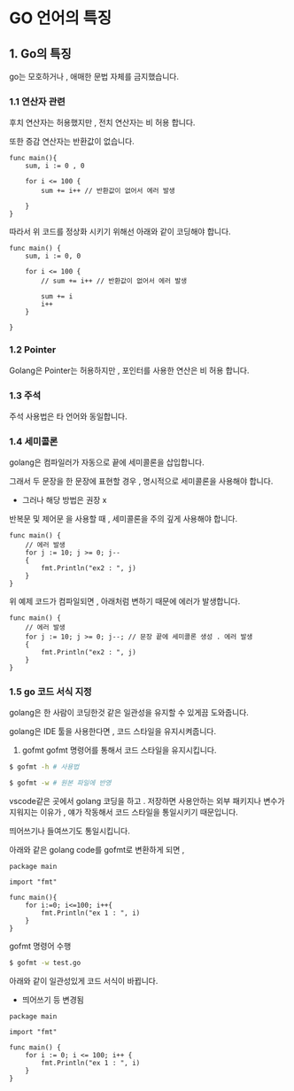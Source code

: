 # GO 언어의 특징
## 1. Go의 특징 
go는 모호하거나 , 애매한 문법 자체를 금지했습니다.

### 1.1 연산자 관련
후치 연산자는 허용했지만 , 전치 연산자는 비 허용 합니다.

또한 증감 연산자는 반환값이 없습니다.
```golang
func main(){
	sum, i := 0 , 0

	for i <= 100 {
		sum += i++ // 반환값이 없어서 에러 발생 

    }
}
```

따라서 위 코드를 정상화 시키기 위해선 아래와 같이 코딩해야 합니다.

```golang
func main() {
	sum, i := 0, 0

	for i <= 100 {
		// sum += i++ // 반환값이 없어서 에러 발생

		sum += i
		i++
	}

}
```

### 1.2 Pointer 
Golang은 Pointer는 허용하지만 , 포인터를 사용한 연산은 비 허용 합니다.

### 1.3 주석
주석 사용법은 타 언어와 동일합니다.

### 1.4 세미콜론
golang은 컴파일러가 자동으로 끝에 세미콜론을 삽입합니다.

그래서 두 문장을 한 문장에 표현할 경우 , 명시적으로 세미콜론을 사용해야 합니다.
- 그러나 해당 방법은 권장 x

반복문 및 제어문 을 사용할 때 , 세미콜론을 주의 깊게 사용해야 합니다.
```golang
func main() {
    // 에러 발생
	for j := 10; j >= 0; j-- 
    {
		fmt.Println("ex2 : ", j)
	}
}
```

위 예제 코드가 컴파일되면 , 아래처럼 변하기 때문에 에러가 발생합니다.
```golang
func main() {
    // 에러 발생
	for j := 10; j >= 0; j--; // 문장 끝에 세미콜론 생성 . 에러 발생
    {
		fmt.Println("ex2 : ", j)
	}
}
```

### 1.5 go 코드 서식 지정
golang은 한 사람이 코딩한것 같은 일관성을 유지할 수 있게끔 도와줍니다.

golang은 IDE 툴을 사용한다면 , 코드 스타일을 유지시켜줍니다.

1. gofmt
gofmt 명령어를 통해서 코드 스타일을 유지시킵니다.
```bash
$ gofmt -h # 사용법

$ gofmt -w # 원본 파일에 반영
```

vscode같은 곳에서 golang 코딩을 하고 . 저장하면 사용안하는 외부 패키지나 변수가 지워지는 이유가 , 얘가 작동해서 코드 스타일을 통일시키기 때문입니다.

띄어쓰기나 들여쓰기도 통일시킵니다.

아래와 같은 golang code를 gofmt로 변환하게 되면 ,
```golang
package main

import "fmt"

func main(){
	for i:=0; i<=100; i++{
		fmt.Println("ex 1 : ", i)
	}
}
```

gofmt 명령어 수행
```bash
$ gofmt -w test.go
```

아래와 같이 일관성있게 코드 서식이 바뀝니다.
- 띄어쓰기 등 변경됨
```golang
package main

import "fmt"

func main() {
	for i := 0; i <= 100; i++ {
		fmt.Println("ex 1 : ", i)
	}
}
```
